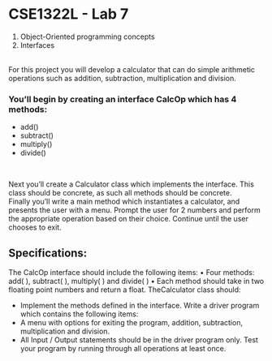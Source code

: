 # CSE1322L - Lab 7
 1. Object-Oriented programming concepts 
 2. Interfaces

<br>
For this project you will develop a calculator that can do simple arithmetic operations such as addition, subtraction, multiplication and division.
<br>

### You’ll begin by creating an interface CalcOp which has 4 methods: 
- add()
- subtract()
- multiply()
- divide()
<br>

Next you’ll create a Calculator class which implements the interface. This class should be concrete, as such all methods should be concrete.
<br>
Finally you’ll write a main method which instantiates a calculator, and presents the user with a menu. Prompt the user for 2 numbers and perform the appropriate operation based on their choice. Continue until the user chooses to exit.
<br>
## Specifications:
The ​CalcOp ​interface should include the following items:
• Four methods: add( ), subtract( ), multiply( ) and divide( )
• Each method should take in two floating point numbers and return a float.
The ​Calculator ​class should:
* Implement the methods defined in the interface.
Write a driver program which contains the following items:
* A menu with options for exiting the program, addition, subtraction, multiplication and
division.
* All Input / Output statements should be in the driver program only.
Test your program by running through all operations at least once.

